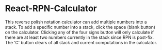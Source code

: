 # React-RPN-Calculator

This reverse polish notation calculator can add multiple numbers into a stack.
To add a specific number into a stack, click the space (blank button) on the calculator.
Clicking any of the four signs button will only calculate if there are at least two numbers currently in the stack since RPN is post-fix.
The 'C' button clears of all stack and current computations in the calculator. 